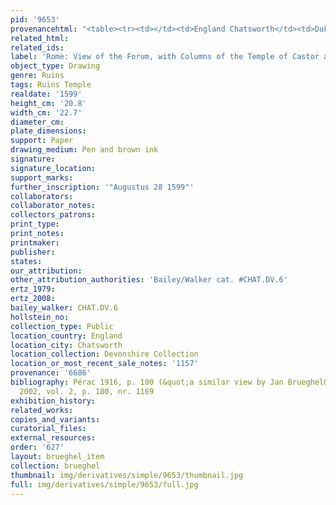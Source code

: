 ```yaml
---
pid: '9653'
provenancehtml: "<table><tr><td></td><td>England Chatsworth</td><td>Dukes of Devonshire</td></tr></table>"
related_html:
related_ids:
label: 'Rome: View of the Forum, with Columns of the Temple of Castor and Pollux'
object_type: Drawing
genre: Ruins
tags: Ruins Temple
realdate: '1599'
height_cm: '20.8'
width_cm: '22.7'
diameter_cm:
plate_dimensions:
support: Paper
drawing_medium: Pen and brown ink
signature:
signature_location:
support_marks:
further_inscription: '"Augustus 28 1599"'
collaborators:
collaborator_notes:
collectors_patrons:
print_type:
print_notes:
printmaker:
publisher:
states:
our_attribution:
other_attribution_authorities: 'Bailey/Walker cat. #CHAT.DV.6'
ertz_1979:
ertz_2008:
bailey_walker: CHAT.DV.6
hollstein_no:
collection_type: Public
location_country: England
location_city: Chatsworth
location_collection: Devonshire Collection
location_or_most_recent_sale_notes: '1157'
provenance: '6686'
bibliography: Pérac 1916, p. 100 (&quot;a similar view by Jan Brueghel&quot;); Jaffé
  2002, vol. 2, p. 180, nr. 1169
exhibition_history:
related_works:
copies_and_variants:
curatorial_files:
external_resources:
order: '627'
layout: brueghel_item
collection: brueghel
thumbnail: img/derivatives/simple/9653/thumbnail.jpg
full: img/derivatives/simple/9653/full.jpg
---
```

